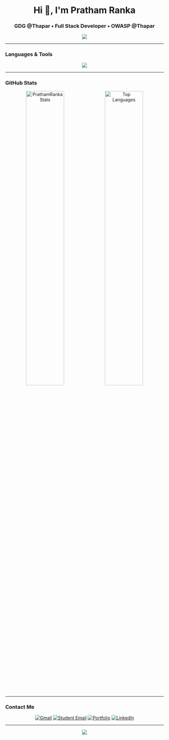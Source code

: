 <h1 align="center">Hi 👋, I'm Pratham Ranka</h1>
<h3 align="center">GDG @Thapar • Full Stack Developer • OWASP @Thapar</h3>

<p align="center">
  <img src="https://readme-typing-svg.demolab.com/?lines=Full-stack+Dev+with+Next.js+%26+Node.js;GSAP+%2B+Framer+Motion+Artist;C+%7C+C%2B%2B+%7C+Python+%7C+DSA+Explorer;AI+%7C+Blockchain+%7C+Cloud+Learner;Open-source+%26+Research+Enthusiast&center=true&width=600&height=50" />
</p>

---

### Languages & Tools

<p align="center">
  <img src="https://skillicons.dev/icons?i=c,cpp,python,js,ts,html,css,react,nextjs,nodejs,express,mongodb,docker,tailwind,threejs,git,github,vercel" />
</p>

---

### GitHub Stats

<p align="center">
  <img src="https://github-readme-stats.vercel.app/api?username=PrathamRanka&show_icons=true&theme=dark&locale=en" alt="PrathamRanka Stats" width="49%" />
  <img src="https://github-readme-stats.vercel.app/api/top-langs?username=PrathamRanka&show_icons=true&theme=dark&locale=en&layout=compact" alt="Top Languages" width="49%" />
</p>

---

### Contact Me

<p align="center">
  <a href="mailto:pranka0789@gmail.com"><img src="https://img.shields.io/badge/Gmail-D14836?style=for-the-badge&logo=gmail&logoColor=white" alt="Gmail" /></a>
  <a href="mailto:pranka_be24@thapar.edu"><img src="https://img.shields.io/badge/Thapar-0A66C2?style=for-the-badge&logo=maildotru&logoColor=white" alt="Student Email" /></a>
  <a href="https://prathamranka-dev.vercel.app"><img src="https://img.shields.io/badge/Portfolio-FF6F61?style=for-the-badge&logo=google-chrome&logoColor=white" alt="Portfolio" /></a>
  <a href="https://linkedin.com/in/prathamranka06"><img src="https://img.shields.io/badge/LinkedIn-0077B5?style=for-the-badge&logo=linkedin&logoColor=white" alt="LinkedIn" /></a>
</p>

---

<p align="center">
  <img src="https://komarev.com/ghpvc/?username=PrathamRanka&label=Profile%20views&color=0e75b6&style=flat" />
</p>
